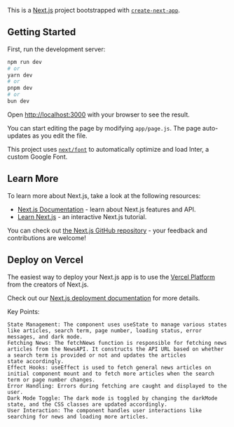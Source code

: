 This is a [Next.js](https://nextjs.org/) project bootstrapped with [`create-next-app`](https://github.com/vercel/next.js/tree/canary/packages/create-next-app).

## Getting Started

First, run the development server:

```bash
npm run dev
# or
yarn dev
# or
pnpm dev
# or
bun dev
```

Open [http://localhost:3000](http://localhost:3000) with your browser to see the result.

You can start editing the page by modifying `app/page.js`. The page auto-updates as you edit the file.

This project uses [`next/font`](https://nextjs.org/docs/basic-features/font-optimization) to automatically optimize and load Inter, a custom Google Font.

## Learn More

To learn more about Next.js, take a look at the following resources:

- [Next.js Documentation](https://nextjs.org/docs) - learn about Next.js features and API.
- [Learn Next.js](https://nextjs.org/learn) - an interactive Next.js tutorial.

You can check out [the Next.js GitHub repository](https://github.com/vercel/next.js/) - your feedback and contributions are welcome!

## Deploy on Vercel

The easiest way to deploy your Next.js app is to use the [Vercel Platform](https://vercel.com/new?utm_medium=default-template&filter=next.js&utm_source=create-next-app&utm_campaign=create-next-app-readme) from the creators of Next.js.

Check out our [Next.js deployment documentation](https://nextjs.org/docs/deployment) for more details.

Key Points:

    State Management: The component uses useState to manage various states like articles, search term, page number, loading status, error messages, and dark mode.
    Fetching News: The fetchNews function is responsible for fetching news articles from the NewsAPI. It constructs the API URL based on whether a search term is provided or not and updates the articles          state accordingly.
    Effect Hooks: useEffect is used to fetch general news articles on initial component mount and to fetch more articles when the search term or page number changes.
    Error Handling: Errors during fetching are caught and displayed to the user.
    Dark Mode Toggle: The dark mode is toggled by changing the darkMode state, and the CSS classes are updated accordingly.
    User Interaction: The component handles user interactions like searching for news and loading more articles.
    

